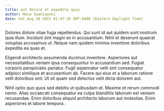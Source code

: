 ```yaml
---
title: aut dolore et expedita quia
author: Mona Swaniawski
date: Sat Aug 28 2021 01:47:26 GMT-0400 (Eastern Daylight Time)
---
```

Dolores dolore vitae fuga repellendus. Qui sunt id aut quidem sunt nostrum quia illum. Incidunt sint magni ex in accusantium. Nihil et deserunt quaerat voluptas accusamus ut. Neque nam quidem minima inventore doloribus expedita ea quas et.

 Eligendi architecto assumenda ducimus inventore. Asperiores aut necessitatibus veniam ipsa consequuntur in accusantium sed. Fugiat corporis perspiciatis pariatur. Fugit aspernatur velit sint consequatur adipisci similique et accusantium ab. Facere qui eius et a laborum ratione velit doloribus sint. Ut sit quam sed delectus velit dicta dolorem aut.

 Nihil optio quo quos sed debitis ut quibusdam et. Maxime et rerum commodi nemo. Alias occaecati consequatur ea culpa blanditiis laborum est veniam recusandae. Enim doloribus aliquid architecto laborum aut molestias. Enim asperiores et labore tempora.
